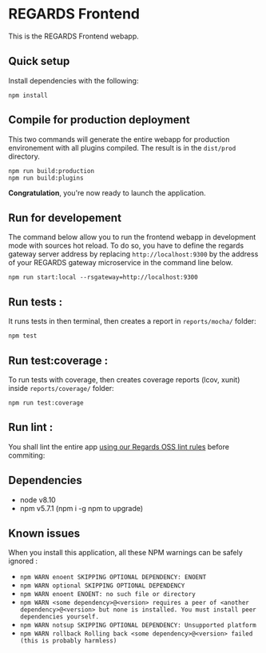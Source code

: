 # REGARDS Frontend

This is the REGARDS Frontend webapp.

## Quick setup

Install dependencies with the following:
```
npm install
```

## Compile for production deployment

This two commands will generate the entire webapp for production environement with all plugins compiled.
The result is in the `dist/prod` directory.

```
npm run build:production
npm run build:plugins
```

**Congratulation**, you're now ready to launch the application.

## Run for developement

The command below allow you to run the frontend webapp in development mode with sources hot reload.
To do so, you have to define the regards gateway server address by replacing `http://localhost:9300` by the address 
of your REGARDS gateway microservice in the command line below.

```
npm run start:local --rsgateway=http://localhost:9300
```
## Run tests :

It runs tests in then terminal, then creates a report in `reports/mocha/` folder:

```
npm test
```

## Run test:coverage :

To run tests with coverage, then creates coverage reports (lcov, xunit) inside `reports/coverage/` folder:

```
npm run test:coverage
```

## Run lint :

You shall lint the entire app [using our Regards OSS lint rules](/tree/master/eslint-config-es6-rules) before commiting:

Dependencies
------------

-	node v8.10
-	npm v5.7.1 (npm i -g npm to upgrade)

## Known issues

When you install this application, all these NPM warnings can be safely ignored :  
- `npm WARN enoent SKIPPING OPTIONAL DEPENDENCY: ENOENT`
- `npm WARN optional SKIPPING OPTIONAL DEPENDENCY`
- `npm WARN enoent ENOENT: no such file or directory`
- `npm WARN <some dependency>@<version> requires a peer of <another dependency>@<version> but none is installed. You must install peer dependencies yourself.`
- `npm WARN notsup SKIPPING OPTIONAL DEPENDENCY: Unsupported platform`
- `npm WARN rollback Rolling back <some dependency>@<version> failed (this is probably harmless)`